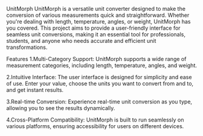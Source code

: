 UnitMorph
UnitMorph is a versatile unit converter designed to make the conversion of various measurements quick and straightforward. Whether you're dealing with length, temperature, angles, or weight, UnitMorph has you covered. This project aims to provide a user-friendly interface for seamless unit conversions, making it an essential tool for professionals, students, and anyone who needs accurate and efficient unit transformations.

Features
1.Multi-Category Support: UnitMorph supports a wide range of measurement categories, including length, temperature, angles, and weight.

2.Intuitive Interface: The user interface is designed for simplicity and ease of use. Enter your value, choose the units you want to convert from and to, and get instant results.

3.Real-time Conversion: Experience real-time unit conversion as you type, allowing you to see the results dynamically.

4.Cross-Platform Compatibility: UnitMorph is built to run seamlessly on various platforms, ensuring accessibility for users on different devices.
